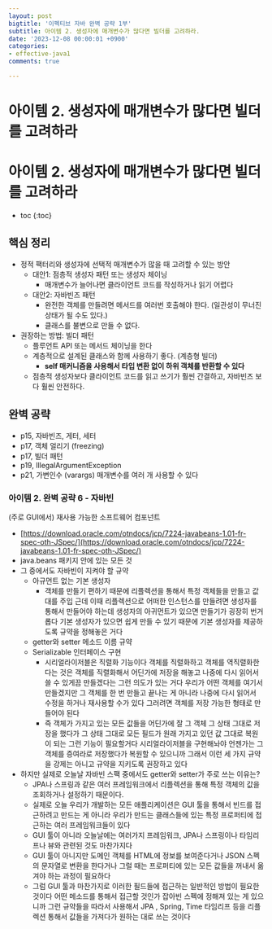 ```yaml
---
layout: post
bigtitle: '이펙티브 자바 완벽 공략 1부'
subtitle: 아이템 2. 생성자에 매개변수가 많다면 빌더를 고려하라.
date: '2023-12-08 00:00:01 +0900'
categories:
- effective-java1
comments: true

---
```


# 아이템 2. 생성자에 매개변수가 많다면 빌더를 고려하라

# 아이템 2. 생성자에 매개변수가 많다면 빌더를 고려하라

* toc
{:toc}

## 핵심 정리
+ 정적 팩터리와 생성자에 선택적 매개변수가 많을 때 고려할 수 있는 방안
  + 대안1: 점층적 생성자 패턴 또는 생성자 체이닝
    + 매개변수가 늘어나면 클라이언트 코드를 작성하거나 읽기 어렵다
  + 대안2: 자바빈즈 패턴
    + 완전한 객체를 만들려면 메서드를 여러번 호출해야 한다. (일관성이 무너진 상태가 될 수도 있다.)
    + 클래스를 불변으로 만들 수 없다.
+ 권장하는 방법: 빌더 패턴
  + 플루언트 API 또는 메서드 체이닝을 한다
  + 계층적으로 설계된 클래스와 함께 사용하기 좋다. (계층형 빌더) 
    + **self 매커니즘을 사용해서 타입 변환 없이 하위 객체를 반환할 수 있다** 
  + 점층적 생성자보다 클라이언트 코드를 읽고 쓰기가 훨씬 간결하고, 자바빈즈 보다 훨씬 안전하다.

## 완벽 공략
+ p15, 자바빈즈, 게터, 세터
+ p17, 객체 얼리기 (freezing)
+ p17, 빌더 패턴
+ p19, IllegalArgumentException
+ p21, 가변인수 (varargs) 매개변수를 여러 개 사용할 수 있다

### 아이템 2. 완벽 공략 6 - 자바빈
(주로 GUI에서) 재사용 가능한 소프트웨어 컴포넌트
  + [https://download.oracle.com/otndocs/jcp/7224-javabeans-1.01-fr-spec-oth-JSpec/](https://download.oracle.com/otndocs/jcp/7224-javabeans-1.01-fr-spec-oth-JSpec/)
+ java.beans 패키지 안에 있는 모든 것
+ 그 중에서도 자바빈이 지켜야 할 규약
  + 아규먼트 없는 기본 생성자
    + 객체를 만들기 편하기 때문에 리플렉션을 통해서 특정 객체들을 만들고 값대를 주입 근데 이때 리플렉션으로 어떠한 인스턴스를 만들려면 생성자를 통해서 만들어야 하는데
      생성자의 아귀먼트가 있으면 만들기가 굉장히 번거롭다 기본 생성자가 있으면 쉽게 만들 수 있기 때문에 기본 생성자를 제공하도록 규약을 정해놓은 거다
  + getter와 setter 메소드 이름 규약
  + Serializable 인터페이스 구현
    + 시리얼라이저블은 직렬화 기능이다 객체를 직렬화하고 객체를 역직렬화한다는 것은 객체를 직렬화해서 어딘가에 저장을 해놓고 나중에 다시 읽어서 쓸 수 있게끔 만들겠다는 그런 의도가
      있는 거다 우리가 어떤 객체를 여기서 만들겠지만 그 객체를 한 번 만들고 끝나는 게 아니라 나중에 다시 읽어서 수정을 하거나 재사용할 수가 있다 그러려면 객체를 저장 가능한 형태로 만들어야 된다 
    + 즉 객체가 가지고 있는 모든 값들을 어딘가에 잘 그 객체 그 상태 그대로 저장을 했다가 그 상태 그대로 모든 필드가 원래 가지고 있던 값 그대로 복원이 되는 그런 기능이 필요할거다
      시리얼라이저블을 구현해놔야 언젠가는 그 객체를 증여라로 저장했다가 복원할 수 있으니까 그래서 이런 세 가지 규약을 강제는 아니고 규약을 지키도록 권장하고 있다
+ 하지만 실제로 오늘날 자바빈 스팩 중에서도 getter와 setter가 주로 쓰는 이유는?
  + JPA나 스프링과 같은 여러 프레임워크에서 리플렉션을 통해 특정 객체의 값을 조회하거나 설정하기 때문이다.
  + 실제로 오늘 우리가 개발하는 모든 애플리케이션은 GUI 툴을 통해서 빈드를 접근하려고 만드는 게 아니라 우리가 만드는 클래스들에 있는 특정 프로퍼티에 접근하는 여러 프레임워크들이 있다
  + GUI 툴이 아니라 오늘날에는 여러가지 프레임워크, JPA나 스프링이나 타임리프나 뷰와 관련된 것도 마찬가지다
  + GUI 툴이 아니지만 도메인 객체를 HTML에 정보를 보여준다거나 JSON 스펙의 문자열로 변환을 한다거나 그럴 때는 프로퍼티에 있는 모든 값들을 꺼내서 옮겨야 하는 과정이 필요하다 
  + 그럼 GUI 툴과 마찬가지로 이러한 필드들에 접근하는 일반적인 방법이 필요한 것이다 어떤 메소드를 통해서 접근할 것인가 잡아빈 스펙에 정해져 있는 게 있으니까 그런 규약들을 따라서 사용해서 JPA , Spring, Time 타임리프 등을 리플렉션 통해서 값들을 가져다가 원하는 대로 쓰는 것이다
  
